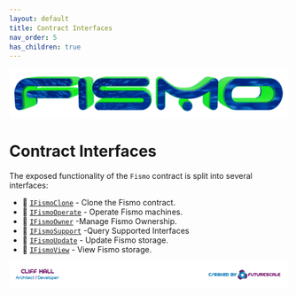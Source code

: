 ```yaml
---
layout: default
title: Contract Interfaces
nav_order: 5
has_children: true
---
```

![Fismo](../images/fismo-logo.png)

# Contract Interfaces
The exposed functionality of the `Fismo` contract is split into several interfaces: 
* 🔬 [`IFismoClone`](IFismoClone.md) - Clone the Fismo contract.
* 🔬 [`IFismoOperate`](IFismoOperate.md) - Operate Fismo machines.
* 🔬 [`IFismoOwner`](IFismoOwner.md) -Manage Fismo Ownership.
* 🔬 [`IFismoSupport`](IFismoSupport.md) -Query Supported Interfaces
* 🔬 [`IFismoUpdate`](IFismoUpdate.md) - Update Fismo storage.
* 🔬 [`IFismoView`](IFismoView.md) - View Fismo storage.

[![Created by Futurescale](../images/created-by.png)](https://futurescale.com)
